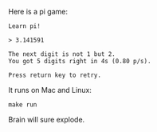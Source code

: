 Here is a pi game:

    Learn pi!
    
    > 3.141591
    
    The next digit is not 1 but 2.
    You got 5 digits right in 4s (0.80 p/s).
    
    Press return key to retry.

It runs on Mac and Linux:

    make run

Brain will sure explode.